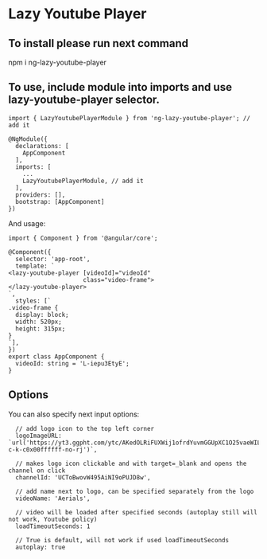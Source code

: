 # Lazy Youtube Player

## To install please run next command

npm i ng-lazy-youtube-player

## To use, include module into imports and use lazy-youtube-player selector.

```
import { LazyYoutubePlayerModule } from 'ng-lazy-youtube-player'; // add it

@NgModule({
  declarations: [
    AppComponent
  ],
  imports: [
    ...
    LazyYoutubePlayerModule, // add it
  ],
  providers: [],
  bootstrap: [AppComponent]
})
```

And usage:
```
import { Component } from '@angular/core';

@Component({
  selector: 'app-root',
  template: `
<lazy-youtube-player [videoId]="videoId"
                     class="video-frame">
</lazy-youtube-player>
`,
  styles: [`
.video-frame {
  display: block;
  width: 520px;
  height: 315px;
}
`],
})
export class AppComponent {
  videoId: string = 'L-iepu3EtyE';
}
```

## Options
You can also specify next input options:
```
  // add logo icon to the top left corner
  logoImageURL: `url('https://yt3.ggpht.com/ytc/AKedOLRiFUXWij1ofrdYuvmGGUpXC1O25vaeWIL0l4zBUg=s68-c-k-c0x00ffffff-no-rj')`,

  // makes logo icon clickable and with target=_blank and opens the channel on click
  channelId: 'UCToBwovW495AiNI9oPUJD8w', 

  // add name next to logo, can be specified separately from the logo
  videoName: 'Aerials',

  // video will be loaded after specified seconds (autoplay still will not work, Youtube policy)
  loadTimeoutSeconds: 1

  // True is default, will not work if used loadTimeoutSeconds
  autoplay: true
```